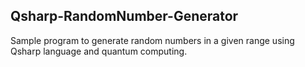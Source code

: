 ## Qsharp-RandomNumber-Generator
Sample program to generate random numbers in a given range using Qsharp language and quantum computing.
